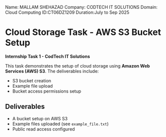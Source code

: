 Name: MALLAM SHEHAZAD
Company: CODTECH IT SOLUTIONS
Domain: Cloud Computing
ID:CT06DZ1209
Duration:July to Sep 2025

# Cloud Storage Task - AWS S3 Bucket Setup

**Internship Task 1 - CodTech IT Solutions**

This task demonstrates the setup of cloud storage using **Amazon Web Services (AWS) S3**. The deliverables include:

- S3 bucket creation
- Example file upload
- Bucket access permissions setup

## Deliverables

- A bucket setup on AWS S3
- Example files uploaded (see `example_file.txt`)
- Public read access configured
